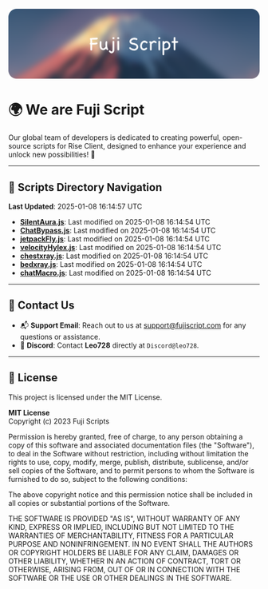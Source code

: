 ![Banner](.github/b.webp)

# 🌍 **We are Fuji Script**

Our global team of developers is dedicated to creating powerful, open-source scripts for Rise Client, designed to enhance your experience and unlock new possibilities! 🌟

---
<!-- SCRIPTS_NAVIGATION_START -->
## 📂 **Scripts Directory Navigation**

**Last Updated**: 2025-01-08 16:14:57 UTC

- **[SilentAura.js](scripts/SilentAura.js)**: Last modified on 2025-01-08 16:14:54 UTC
- **[ChatBypass.js](scripts/ChatBypass.js)**: Last modified on 2025-01-08 16:14:54 UTC
- **[jetpackFly.js](scripts/jetpackFly.js)**: Last modified on 2025-01-08 16:14:54 UTC
- **[velocityHylex.js](scripts/velocityHylex.js)**: Last modified on 2025-01-08 16:14:54 UTC
- **[chestxray.js](scripts/chestxray.js)**: Last modified on 2025-01-08 16:14:54 UTC
- **[bedxray.js](scripts/bedxray.js)**: Last modified on 2025-01-08 16:14:54 UTC
- **[chatMacro.js](scripts/chatMacro.js)**: Last modified on 2025-01-08 16:14:54 UTC

<!-- SCRIPTS_NAVIGATION_END -->

---

## 💬 **Contact Us**  
- 📬 **Support Email**: Reach out to us at [support@fujiscript.com](mailto:support@fujiscript.com) for any questions or assistance.  
- 💬 **Discord**: Contact **Leo728** directly at `Discord@leo728`.

---

## 📜 **License**

This project is licensed under the MIT License.  

**MIT License**  
Copyright (c) 2023 Fuji Scripts  

Permission is hereby granted, free of charge, to any person obtaining a copy of this software and associated documentation files (the "Software"), to deal in the Software without restriction, including without limitation the rights to use, copy, modify, merge, publish, distribute, sublicense, and/or sell copies of the Software, and to permit persons to whom the Software is furnished to do so, subject to the following conditions:  

The above copyright notice and this permission notice shall be included in all copies or substantial portions of the Software.  

THE SOFTWARE IS PROVIDED "AS IS", WITHOUT WARRANTY OF ANY KIND, EXPRESS OR IMPLIED, INCLUDING BUT NOT LIMITED TO THE WARRANTIES OF MERCHANTABILITY, FITNESS FOR A PARTICULAR PURPOSE AND NONINFRINGEMENT. IN NO EVENT SHALL THE AUTHORS OR COPYRIGHT HOLDERS BE LIABLE FOR ANY CLAIM, DAMAGES OR OTHER LIABILITY, WHETHER IN AN ACTION OF CONTRACT, TORT OR OTHERWISE, ARISING FROM, OUT OF OR IN CONNECTION WITH THE SOFTWARE OR THE USE OR OTHER DEALINGS IN THE SOFTWARE.  
